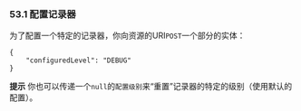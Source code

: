 ### 53.1 配置记录器

为了配置一个特定的记录器，你向资源的URI`POST`一个部分的实体：
```properties
{
    "configuredLevel": "DEBUG"
}
```
**提示** 你也可以传递一个`null`的`配置级别`来“重置”记录器的特定的级别（使用默认的配置）。
